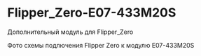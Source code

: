 # Flipper_Zero-E07-433M20S
Дополнительный модуль для Flipper_Zero

Фото схемы подлючения Flipper Zero к модулю E07-433M20S
